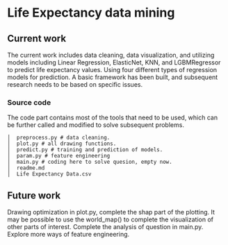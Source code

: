 # Life Expectancy data mining

## Current work
The current work includes data cleaning, 
data visualization, 
and utilizing models including Linear Regression, 
ElasticNet, KNN, and LGBMRegressor to predict life expectancy values.
Using four different types of regression models for prediction.
A basic framework has been built, and subsequent research needs to be based on specific issues.
### Source code
The code part contains most of the tools that need to be used, which can be further called and modified to solve subsequent problems.
```
│  preprocess.py # data cleaning.
│  plot.py # all drawing functions.
│  predict.py # training and prediction of models.
│  param.py # feature engineering
│  main.py # coding here to solve quesion, empty now.
│  readme.md
│  Life Expectancy Data.csv
```
## Future work
Drawing optimization in plot.py,
complete the shap part of the plotting.
It may be possible to use the world_map()
to complete the visualization of other parts of interest.
Complete the analysis of question in main.py.
Explore more ways of feature engineering.

